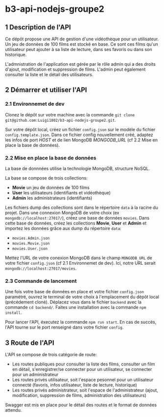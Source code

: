 # b3-api-nodejs-groupe2

## 1 Description de l'API

Ce dépôt propose une API de gestion d'une vidéothèque pour un utilisateur. Un jeu de données de 100 films est stocké en base. Ce sont ces films qu'un utilisateur peut ajouter à sa liste de lecture, dans ses favoris ou dans son historique. 

L'admnistration de l'application est gérée par le rôle admin qui a des droits d'ajout, modification et suppression de films. L'admin peut également consulter la liste et le détail des utilisateurs.

## 2 Démarrer et utiliser l'API

### 2.1 Environnemet de dev

Clonez le dépôt sur votre machine avec la commande `git clone git@github.com:Luigi1802/b3-api-nodejs-groupe2.git`.

Sur votre dépôt local, créez un fichier `config.json` sur le modèle du fichier `config.template.json`. Dans ce fichier config nouvellement créé, adaptez les infos de port *HOST* et de lien MongoDB *MONGODB_URL* (cf 2.2 Mise en place la base de données).

### 2.2 Mise en place la base de données
La base de donnnées utilise la technologie MongoDB, structure NoSQL.

La base se compose de trois collections:
- **Movie** un jeu de données de 100 films
- **User** les utilisateurs (identifiants et vidéothèque)
- **Admin** les administrateurs (identifiants)

Les fichiers dump des collections sont dans le répertoire `data` à la racine du projet. Dans une connexion MongoDB de votre choix (ex `mongodb://localhost:27017/`), créez une base de données `movies`. Dans cette base de données, créez les collections **Movie**, **User** et **Admin** et importez les données grâce aux dump du répertoire `data`:
- `movies.Admin.json`
- `movies.Movie.json`
- `movies.User.json`

Mettez l'URL de votre conexion MongoDB dans le champ `MONGODB_URL` de votre fichier `config.json` (cf 2.1 Environnemet de dev). Ici, notre URL serait `mongodb://localhost:27017/movies`.

### 2.3 Commande de lancement

Une fois votre base de données en place et votre fichier `config.json` paramétré, ouvrez le terminal de votre choix à l'emplacement du dépôt local (précédement cloné). Déplacez vous dans le fichier `backend` avec la commande `cd backend/`. Faites une installation avec la commande `npm install`. 

Pour lancer l'API, éxecutez la commande `npm run start`. En cas de succès, l'API tourne sur le port renseigné dans votre fichier `config`.

## 3 Route de l'API

L'API se compose de trois catégorie de route:
- Les routes publiques pour consulter la liste des films, consulter un film en détail, s'enregistrer/se connecter pour un utilisateur, se connecter pour un administrateur
- Les routes privés utilisateur, soit l'espace pesonnel pour un utilisateur connecté (favoris, infos utilisateur, liste de lecture, historique)
- Les routes privés administrateur, soit l'espace de l'administrateur (ajout, modification, suppression de films, administration des utilisateurs)

Swagger est mis en place pour le détail des routes et le format de données attendu.